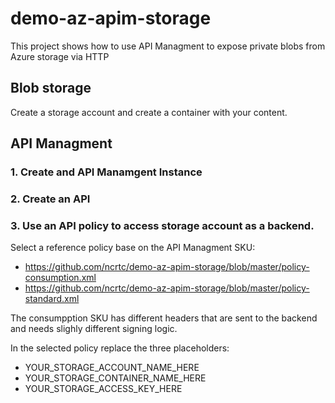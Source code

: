 # demo-az-apim-storage

This project shows how to use API Managment to expose private blobs from Azure storage via HTTP 

##  Blob storage

Create a storage account and create a container with your content.

##  API Managment 

### 1. Create and API Manamgent Instance
### 2. Create an API
### 3. Use an API policy to access storage account as a backend.


Select a reference policy base on the API Managment SKU:
- https://github.com/ncrtc/demo-az-apim-storage/blob/master/policy-consumption.xml
- https://github.com/ncrtc/demo-az-apim-storage/blob/master/policy-standard.xml

The consumpption SKU has different headers that are sent to the backend and needs slighly different signing logic.

In the selected policy replace the three placeholders:
 - YOUR_STORAGE_ACCOUNT_NAME_HERE
 - YOUR_STORAGE_CONTAINER_NAME_HERE
 - YOUR_STORAGE_ACCESS_KEY_HERE
 
 
